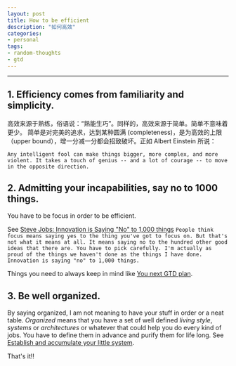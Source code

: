 ```yaml
---
layout: post
title: How to be efficient
description: "如何高效"
categories: 
- personal
tags: 
- random-thoughts
- gtd
---
```


----------------
		
## 1. Efficiency comes from familiarity and simplicity.

高效来源于熟练，俗语说：“熟能生巧”。同样的，高效来源于简单。简单不意味着更少。 简单是对完美的追求，达到某种圆满 (completeness)，是为高效的上限（upper bound），增一分减一分都会招致破坏。正如 Albert Einstein 所说：

`Any intelligent fool can make things bigger, more complex, and more violent. It takes a touch of genius -- and a lot of courage -- to move in the opposite direction.`



## 2. Admitting your incapabilities, say no to 1000 things.

You have to be focus in order to be efficient.

See [Steve Jobs: Innovation is Saying "No" to 1,000 things](http://zurb.com/article/744/steve-jobs-innovation-is-saying-no-to-1-0)
`People think focus means saying yes to the thing you've got to focus on. But that's not what it means at all. It means saying no to the hundred other good ideas that there are. You have to pick carefully. I'm actually as proud of the things we haven't done as the things I have done. Innovation is saying "no" to 1,000 things.`

Things you need to always keep in mind like [You next GTD plan](http://anotherbug.com/blog/2013/05/27/what-to-do-next-for-your-GTD-plan/).

## 3.	Be well organized.

By saying organized, I am not meaning to have your stuff in order or a neat table. _Organized_ means that you have a set of well defined _living style_, _systems_ or _architectures_ or whatever that could help you do every kind of jobs. You have to define them in advance and purify them for life long. See [Establish and accumulate your little system](http://www.read.org.cn/html/1641-establish-and-accumulate-your-little-system.html).



That's it!!


